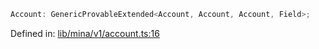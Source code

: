 ```ts
Account: GenericProvableExtended<Account, Account, Account, Field>;
```

Defined in: [lib/mina/v1/account.ts:16](https://github.com/o1-labs/o1js/blob/89b7d1522af805d6d4c45a96d7a9cbc29a457aec/src/lib/mina/v1/account.ts#L16)
